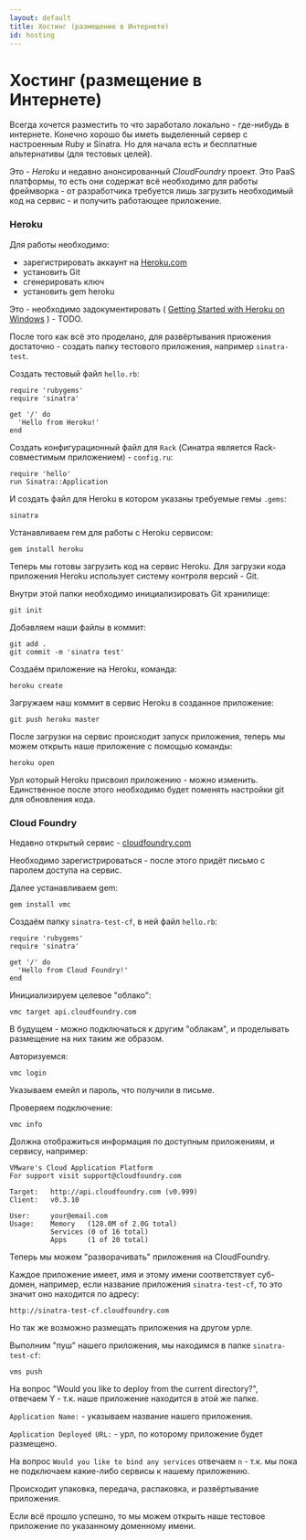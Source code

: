 ```yaml
---
layout: default
title: Хостинг (размещение в Интернете)
id: hosting
---
```


Хостинг (размещение в Интернете)
================================

Всегда хочется разместить то что заработало локально - где-нибудь в интернете.
Конечно хорошо бы иметь выделенный сервер с настроенным Ruby и Sinatra. 
Но для начала есть и бесплатные альтернативы (для тестовых целей).

Это - *Heroku* и недавно анонсированный *CloudFoundry* проект. Это PaaS платформы,
то есть они содержат всё необходимо для работы фреймворка - от разработчика
требуется лишь загрузить необходимый код на сервис - и получить работающее
приложение.


### Heroku

Для работы необходимо:

  * зарегистрировать аккаунт на [Heroku.com](http://heroku.com)
  * установить Git
  * сгенерировать ключ
  * установить gem heroku

Это - необходимо задокументировать ( [Getting Started with Heroku on Windows](http://devcenter.heroku.com/articles/windows) ) - TODO.

После того как всё это проделано, для развёртывания приожения достаточно -
создать папку тестового приложения, например `sinatra-test`.


Создать тестовый файл `hello.rb`:

    require 'rubygems'
    require 'sinatra'
    
    get '/' do
      'Hello from Heroku!'
    end


Создать конфигурационный файл для `Rack` 
(Синатра является Rack-совместимым приложением) - `config.ru`:

    require 'hello'
    run Sinatra::Application

И создать файл для Heroku в котором указаны требуемые гемы `.gems`:

    sinatra


Устанавливаем гем для работы с Heroku сервисом:

    gem install heroku


Теперь мы готовы загрузить код на сервис Heroku. Для загрузки кода 
приложения Heroku использует систему контроля версий - Git.

Внутри этой папки необходимо инициализировать Git хранилище:

    git init

Добавляем наши файлы в коммит:

    git add .
    git commit -m 'sinatra test'


Создаём приложение на Heroku, команда:

    heroku create


Загружаем наш коммит в сервис Heroku в созданное приложение:


    git push heroku master


После загрузки на сервис происходит запуск приложения, теперь мы можем открыть
наше приложение с помощью команды:

    heroku open 


Урл который Heroku присвоил приложению - можно изменить. Единственное после этого необходимо 
будет поменять настройки git для обновления кода.



### Cloud Foundry

Недавно открытый сервис - [cloudfoundry.com](http://cloudfoundry.com/)

Необходимо зарегистрироваться - после этого придёт письмо с паролем 
доступа на сервис.

Далее устанавливаем gem:

    gem install vmc

Создаём папку `sinatra-test-cf`, в ней файл `hello.rb`:


    require 'rubygems'
    require 'sinatra'

    get '/' do
      'Hello from Cloud Foundry!'
    end

Инициализируем целевое "облако":

    vmc target api.cloudfoundry.com

В будущем - можно подключаться к другим "облакам", и проделывать размещение на них 
таким же образом.

Авторизуемся:

    vmc login

Указываем емейл и пароль, что получили в письме.

Проверяем подключение:

    vmc info

Должна отображиться информация по доступным приложениям, и сервису, например:


    VMware's Cloud Application Platform
    For support visit support@cloudfoundry.com

    Target:   http://api.cloudfoundry.com (v0.999)
    Client:   v0.3.10

    User:     your@email.com
    Usage:    Memory   (128.0M of 2.0G total)
              Services (0 of 16 total)
              Apps     (1 of 20 total)


Теперь мы можем "разворачивать" приложения на CloudFoundry.

Каждое приложение имеет, имя и этому имени соответствует суб-домен, например,
если название приложения `sinatra-test-cf`, то это значит оно находится по адресу:

    http://sinatra-test-cf.cloudfoundry.com

Но так же возможно размещать приложения на другом урле.

Выполним "пуш" нашего приложения, мы находимся в папке `sinatra-test-cf`:

    vms push

На вопрос "Would you like to deploy from the current directory?", отвечаем Y - 
т.к. наше приложение находится в этой же папке.

`Application Name:` - указываем название нашего приложения.

`Application Deployed URL:` - урл, по которому приложение будет размещено.

На вопрос `Would you like to bind any services` отвечаем `n` - т.к. мы пока 
не подключаем какие-либо сервисы к нашему приложению.

Происходит упаковка, передача, распаковка, и развёртывание приложения.

Если всё прошло успешно, то мы можем открыть наше тестовое приложение по указанному
доменному имени.


